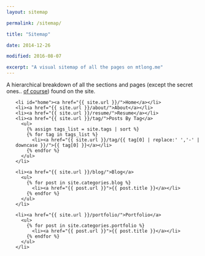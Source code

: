 ```yaml
---
layout: sitemap

permalink: /sitemap/

title: "Sitemap"

date: 2014-12-26

modified: 2016-08-07

excerpt: "A visual sitemap of all the pages on mtlong.me"
---
```


A hierarchical breakdown of all the sections and pages (except the secret ones.. <a class="fancyLink" href="https://www.youtube.com/watch?v=dQw4w9WgXcQ" target="_blank">of course</a>) found on the site.

<div class="sitemap">

  <ul id="primaryNav" class="col5">
  
    <li id="home"><a href="{{ site.url }}/">Home</a></li>
    <li><a href="{{ site.url }}/about/">About</a></li>
    <li><a href="{{ site.url }}/resume/">Resume</a></li> 
    <li><a href="{{ site.url }}/tag/">Posts By Tag</a>
      <ul>
        {% assign tags_list = site.tags | sort %}  
        {% for tag in tags_list %} 
          <li><a href="{{ site.url }}/tag/{{ tag[0] | replace:' ','-' | downcase }}/">{{ tag[0] }}</a></li>
        {% endfor %}
      </ul>
    </li>
    
    <li><a href="{{ site.url }}/blog/">Blog</a>
      <ul>
        {% for post in site.categories.blog %}
          <li><a href="{{ post.url }}">{{ post.title }}</a></li>
        {% endfor %}
      </ul>
    </li>
    
    <li><a href="{{ site.url }}/portfolio/">Portfolio</a>
      <ul>
        {% for post in site.categories.portfolio %}
          <li><a href="{{ post.url }}">{{ post.title }}</a></li>
        {% endfor %}
      </ul>
    </li>
    
  </ul>
  
</div>

